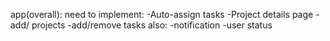
app(overall):
	need to implement:
		-Auto-assign tasks
		-Project details page
		-add/ projects
		-add/remove tasks
	also: 
		-notification
		-user status


